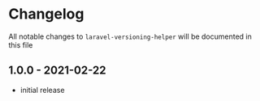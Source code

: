 # Changelog

All notable changes to `laravel-versioning-helper` will be documented in this file

## 1.0.0 - 2021-02-22

- initial release
